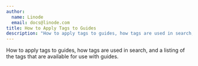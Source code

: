 ```yaml
---
author:
  name: Linode
  email: docs@linode.com
title: How to Apply Tags to Guides
description: "How to apply tags to guides, how tags are used in search, and a listing of the tags that are available for use with guides."
---
```


How to apply tags to guides, how tags are used in search, and a listing of the tags that are available for use with guides.